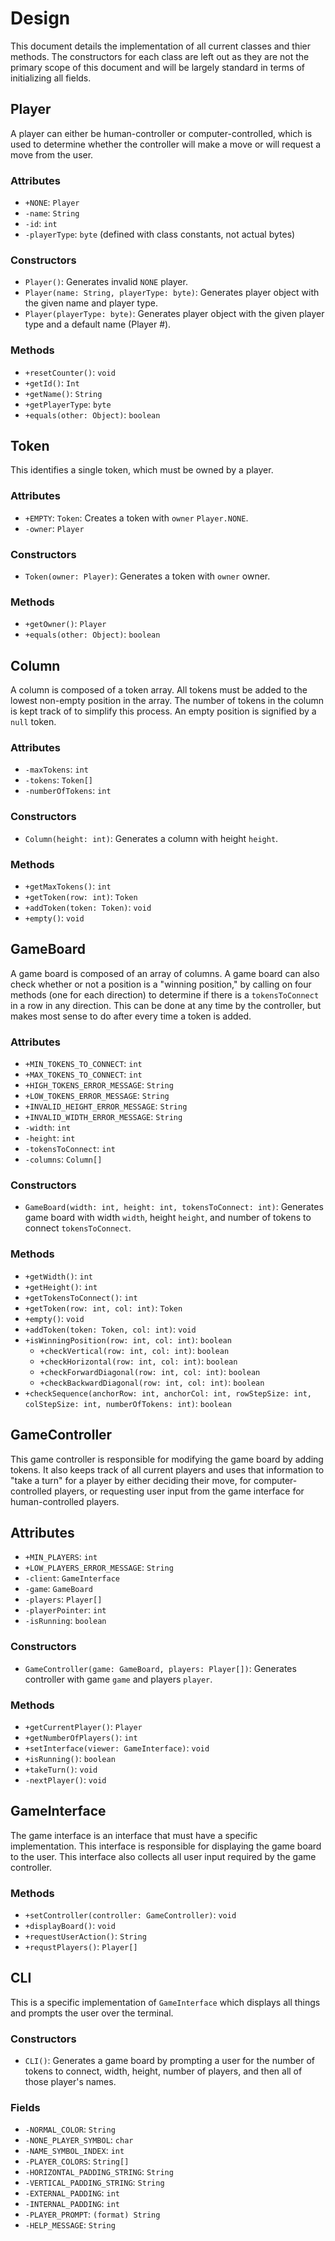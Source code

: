 # Design
This document details the implementation of all current classes and thier methods.
The constructors for each class are left out as they are not the primary scope
of this document and will be largely standard in terms of initializing all fields.

## Player
A player can either be human-controller or computer-controlled, which is used
to determine whether the controller will make a move or will request a move from
the user.
### Attributes
* `+NONE`: `Player`
* `-name`: `String`
* `-id`: `int`
* `-playerType`: `byte` (defined with class constants, not actual bytes)
### Constructors
* `Player()`: Generates invalid `NONE` player.
* `Player(name: String, playerType: byte)`: Generates player object with the given name and player type.
* `Player(playerType: byte)`: Generates player object with the given player type and a default name (Player #).
### Methods
* `+resetCounter()`: `void`
* `+getId()`: `Int`
* `+getName()`: `String`
* `+getPlayerType`: `byte`
* `+equals(other: Object)`: `boolean`

## Token
This identifies a single token, which must be owned by a player.
### Attributes
* `+EMPTY`: `Token`: Creates a token with `owner` `Player.NONE`.
* `-owner`: `Player`
### Constructors
* `Token(owner: Player)`: Generates a token with `owner` owner.
### Methods
* `+getOwner()`: `Player`
* `+equals(other: Object)`: `boolean`

## Column
A column is composed of a token array. All tokens must be added to the
lowest non-empty position in the array. The number of tokens in the column is
kept track of to simplify this process. An empty position is signified by a
`null` token.
### Attributes
* `-maxTokens`: `int`
* `-tokens`: `Token[]`
* `-numberOfTokens`: `int`
### Constructors
* `Column(height: int)`: Generates a column with height `height`.
### Methods
* `+getMaxTokens()`: `int`
* `+getToken(row: int)`: `Token`
* `+addToken(token: Token)`: `void`
* `+empty()`: `void`

## GameBoard
A game board is composed of an array of columns. A game board can also check
whether or not a position is a "winning position," by calling on four methods
(one for each direction) to determine if there is a `tokensToConnect` in a row
in any direction. This can be done at any time by the controller, but makes most
sense to do after every time a token is added.
### Attributes
* `+MIN_TOKENS_TO_CONNECT`: `int`
* `+MAX_TOKENS_TO_CONNECT`: `int`
* `+HIGH_TOKENS_ERROR_MESSAGE`: `String`
* `+LOW_TOKENS_ERROR_MESSAGE`: `String`
* `+INVALID_HEIGHT_ERROR_MESSAGE`: `String`
* `+INVALID_WIDTH_ERROR_MESSAGE`: `String`
* `-width`: `int`
* `-height`: `int`
* `-tokensToConnect`: `int`
* `-columns`: `Column[]`
### Constructors
* `GameBoard(width: int, height: int, tokensToConnect: int)`: Generates game board with width `width`, height `height`, and number of tokens to connect `tokensToConnect`.
### Methods
* `+getWidth()`: `int`
* `+getHeight()`: `int`
* `+getTokensToConnect()`: `int`
* `+getToken(row: int, col: int)`: `Token`
* `+empty()`: `void`
* `+addToken(token: Token, col: int)`: `void`
* `+isWinningPosition(row: int, col: int)`: `boolean`
  * `+checkVertical(row: int, col: int)`: `boolean`
  * `+checkHorizontal(row: int, col: int)`: `boolean`
  * `+checkForwardDiagonal(row: int, col: int)`: `boolean`
  * `+checkBackwardDiagonal(row: int, col: int)`: `boolean`
* `+checkSequence(anchorRow: int, anchorCol: int, rowStepSize: int, colStepSize: int, numberOfTokens: int)`: `boolean`

## GameController
This game controller is responsible for modifying the game board by adding tokens.
It also keeps track of all current players and uses that information to "take a turn"
for a player by either deciding their move, for computer-controlled players, or
requesting user input from the game interface for human-controlled players.
## Attributes
* `+MIN_PLAYERS`: `int`
* `+LOW_PLAYERS_ERROR_MESSAGE`: `String`
* `-client`: `GameInterface`
* `-game`: `GameBoard`
* `-players`: `Player[]`
* `-playerPointer`: `int`
* `-isRunning`: `boolean`
### Constructors
* `GameController(game: GameBoard, players: Player[])`: Generates controller with game `game` and players `player`.
### Methods
* `+getCurrentPlayer()`: `Player`
* `+getNumberOfPlayers()`: `int`
* `+setInterface(viewer: GameInterface)`: `void`
* `+isRunning()`: `boolean`
* `+takeTurn()`: `void`
* `-nextPlayer()`: `void`

## GameInterface
The game interface is an interface that must have a specific implementation.
This interface is responsible for displaying the game board to the user.
This interface also collects all user input required by the game controller.
### Methods
* `+setController(controller: GameController)`: `void`
* `+displayBoard()`: `void`
* `+requestUserAction()`: `String`
* `+requstPlayers()`: `Player[]`

## CLI
This is a specific implementation of `GameInterface` which displays all things
and prompts the user over the terminal.
### Constructors
* `CLI()`: Generates a game board by prompting a user for the number of tokens to connect, width, height, number of players, and then all of those player's names.
### Fields
* `-NORMAL_COLOR`: `String`
* `-NONE_PLAYER_SYMBOL`: `char`
* `-NAME_SYMBOL_INDEX`: `int`
* `-PLAYER_COLORS`: `String[]`
* `-HORIZONTAL_PADDING_STRING`: `String`
* `-VERTICAL_PADDING_STRING`: `String`
* `-EXTERNAL_PADDING`: `int`
* `-INTERNAL_PADDING`: `int`
* `-PLAYER_PROMPT`: `(format) String`
* `-HELP_MESSAGE`: `String`